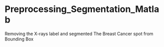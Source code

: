 # Preprocessing_Segmentation_Matlab
Removing the X-rays label and segmented The Breast Cancer spot from Bounding Box

